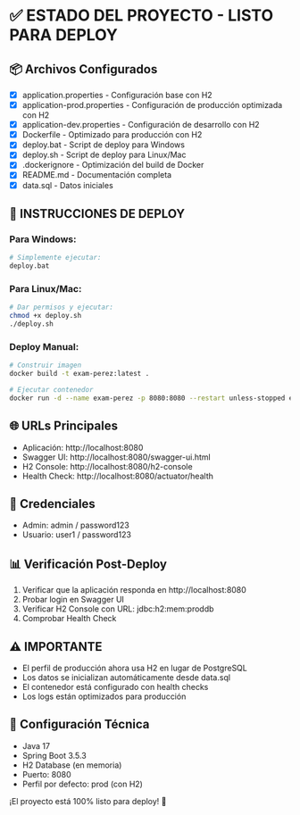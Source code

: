 # ✅ ESTADO DEL PROYECTO - LISTO PARA DEPLOY

## 📦 Archivos Configurados
- [x] application.properties - Configuración base con H2
- [x] application-prod.properties - Configuración de producción optimizada con H2
- [x] application-dev.properties - Configuración de desarrollo con H2
- [x] Dockerfile - Optimizado para producción con H2
- [x] deploy.bat - Script de deploy para Windows
- [x] deploy.sh - Script de deploy para Linux/Mac
- [x] .dockerignore - Optimización del build de Docker
- [x] README.md - Documentación completa
- [x] data.sql - Datos iniciales

## 🚀 INSTRUCCIONES DE DEPLOY

### Para Windows:
```bash
# Simplemente ejecutar:
deploy.bat
```

### Para Linux/Mac:
```bash
# Dar permisos y ejecutar:
chmod +x deploy.sh
./deploy.sh
```

### Deploy Manual:
```bash
# Construir imagen
docker build -t exam-perez:latest .

# Ejecutar contenedor
docker run -d --name exam-perez -p 8080:8080 --restart unless-stopped exam-perez:latest
```

## 🌐 URLs Principales
- Aplicación: http://localhost:8080
- Swagger UI: http://localhost:8080/swagger-ui.html
- H2 Console: http://localhost:8080/h2-console
- Health Check: http://localhost:8080/actuator/health

## 🔑 Credenciales
- Admin: admin / password123
- Usuario: user1 / password123

## 📊 Verificación Post-Deploy
1. Verificar que la aplicación responda en http://localhost:8080
2. Probar login en Swagger UI
3. Verificar H2 Console con URL: jdbc:h2:mem:proddb
4. Comprobar Health Check

## ⚠️ IMPORTANTE
- El perfil de producción ahora usa H2 en lugar de PostgreSQL
- Los datos se inicializan automáticamente desde data.sql
- El contenedor está configurado con health checks
- Los logs están optimizados para producción

## 🔧 Configuración Técnica
- Java 17
- Spring Boot 3.5.3
- H2 Database (en memoria)
- Puerto: 8080
- Perfil por defecto: prod (con H2)

¡El proyecto está 100% listo para deploy! 🚀

